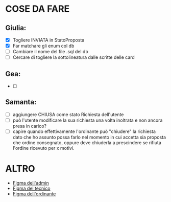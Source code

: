 # COSE DA FARE
## Giulia:
- [x] Togliere INVIATA in StatoProposta
- [x] Far matchare gli enum col db
- [ ] Cambiare il nome del file .sql del db
- [ ] Cercare di togliere la sottolineatura dalle scritte delle card

## Gea:
- [ ]

## Samanta:
- [ ] aggiungere CHIUSA come stato Richiesta dell'utente
- [ ] può l'utente modificare la sua richiesta una volta inoltrata e non ancora presa in carico?
- [ ] capire quando effettivamente l'ordinante può "chiudere" la richiesta dato che ho assunto possa farlo nel momento in cui accetta sia proposta che ordine     consegnato, oppure deve chiuderla a prescindere se rifiuta l'ordine ricevuto per x motivi.

# ALTRO
- [Figma dell'admin](https://www.figma.com/file/c6hYZIz2AJhbynd5b2UdG1?node-id=0-1&t=uapcU6HHGd49wdL5-0&type=whiteboard)
- [Figma del tecnico](https://www.figma.com/board/0ZPJHIJs8QkLfjyrD49TUD/Prototipo-tecnico?node-id=0-1&t=G3JxyWIsZNVApCBr-1)
- [Figma dell'ordinante](https://www.figma.com/board/Hdn2GgIKPyrXPcuaPm8Rmh/Bozza-Ordinante?node-id=0-1&t=Zk8EPDTFiqD4A2yj-0)